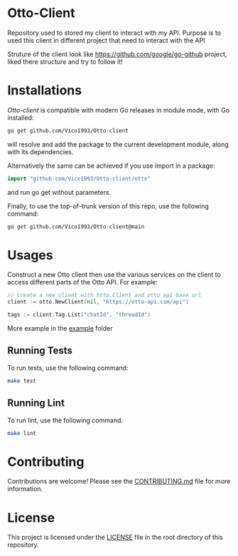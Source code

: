 # Otto-Client

Repository used to stored my client to interact with my API. Purpose is to used this client in different project that need to interact with the API

Struture of the client look like https://github.com/google/go-github project, liked there structure and try to follow it!

# Installations

_Otto-client_ is compatible with modern Go releases in module mode, with Go installed:

```bash
go get github.com/Vico1993/Otto-client
```

will resolve and add the package to the current development module, along with its dependencies.

Alternatively the same can be achieved if you use import in a package:

```go
import "github.com/Vico1993/Otto-client/otto"
```

and run go get without parameters.

Finally, to use the top-of-trunk version of this repo, use the following command:

```bash
go get github.com/Vico1993/Otto-client@main
```

# Usages

Construct a new Otto client then use the various services on the client to access different parts of the Otto API. For example:

```go
// Create a new client with http.Client and otto api base url
client := otto.NewClient(nil, "https://otto-api.com/api")

tags := client.Tag.List("chatId", "threadId")
```

More example in the [example](/example/) folder

## Running Tests

To run tests, use the following command:

```sh
make test
```

## Running Lint

To run lint, use the following command:

```sh
make lint
```

# Contributing

Contributions are welcome! Please see the [CONTRIBUTING.md](./CONTRIBUTING.md) file for more information.

# License

This project is licensed under the [LICENSE](./LICENSE) file in the root directory of this repository.
